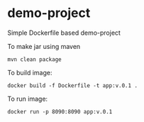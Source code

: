 # demo-project
Simple Dockerfile based demo-project

To make jar using maven
```
mvn clean package

```
To build image:
```
docker build -f Dockerfile -t app:v.0.1 .

```
To run image:
```
docker run -p 8090:8090 app:v.0.1
```

